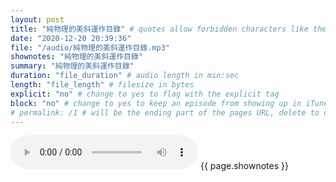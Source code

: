 ```yaml
---
layout: post
title: "純物理的美斜運作目錄" # quotes allow forbidden characters like the colon
date: "2020-12-20 20:39:36"
file: "/audio/純物理的美斜運作目錄.mp3"
shownotes: "純物理的美斜運作目錄"
summary: "純物理的美斜運作目錄"
duration: "file_duration" # audio length in min:sec
length: "file_length" # filesize in bytes
explicit: "no" # change to yes to flag with the explicit tag
block: "no" # change to yes to keep an episode from showing up in iTunes
# permalink: /1 # will be the ending part of the pages URL, delete to default to the title
---
```


<audio controls>
<source src="{{site.url}}{{site.baseurl}}{{ page.file }}" type="audio/x-mp3">
Your browser does not support the audio element.
</audio>
{{ page.shownotes }}
